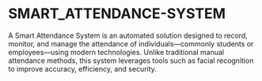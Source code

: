 # SMART_ATTENDANCE-SYSTEM
A Smart Attendance System is an automated solution designed to record, monitor, and manage the attendance of individuals—commonly students or employees—using modern technologies. Unlike traditional manual attendance methods, this system leverages tools such as facial recognition to improve accuracy, efficiency, and security.
